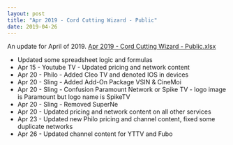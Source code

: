 ```yaml
---
layout: post
title: "Apr 2019 - Cord Cutting Wizard - Public"
date: 2019-04-26
---
```

<p>An update for April of 2019. <a href="/Apr 2019 - Cord Cutting Wizard - Public.xlsx">Apr 2019 - Cord Cutting Wizard - Public.xlsx</a>
  <p>
    <ul>
      <li>Updated some spreadsheet logic and formulas
      <li>Apr 15 - Youtube TV - Updated pricing and network content
      <li>Apr 20 - Philo - Added Cleo TV and denoted IOS in devices
      <li>Apr 20 - Sling - Added Add-On Package VSIN & CineMoi
      <li>Apr 20 - Sling - Confusion Paramount Network or Spike TV - logo image is Paramount but logo name is SpikeTV
      <li>Apr 20 - Sling - Removed SuperNe
      <li>Apr 20 - Updated pricing and network content on all other services
      <li>Apr 23 - Updated new Philo pricing and channel content, fixed some duplicate networks  
      <li>Apr 26 - Updated channel content for YTTV and Fubo
    </ul>
